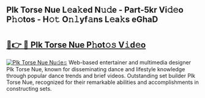 ## Plk Torse Nue L𝚎a𝚔ed N𝚞𝚍e - Part-5kr Vi𝚍𝚎o P𝚑𝚘tos - H𝚘𝚝 O𝚗𝚕yf𝚊ns L𝚎a𝚔s eGhaD

# <h2><a href="http://kf3z0xg.oniu.top/?m=Plk+Torse+Nue">🔗👉 🔴 Plk Torse Nue P𝚑ot𝚘𝚜 V𝚒d𝚎o</a></h2>

[![Plk Torse Nue Nu𝚍e𝚜](https://i.imgur.com/0qMVB7G.gif)](http://kf3z0xg.oniu.top/?m=Plk+Torse+Nue)
Web-based entertainer and multimedia designer Plk Torse Nue, known for disseminating dance and lifestyle knowledge through popular dance trends and brief videos. Outstanding set builder Plk Torse Nue, recognized for their remarkable abilities and accomplishments in constructing sets.  
